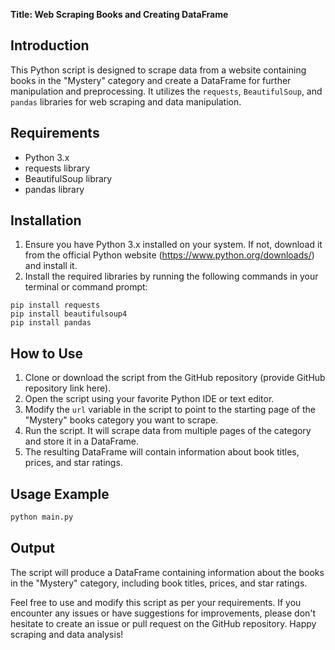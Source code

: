 **Title: Web Scraping Books and Creating DataFrame**

## Introduction
This Python script is designed to scrape data from a website containing books in the "Mystery" category and create a DataFrame for further manipulation and preprocessing. It utilizes the `requests`, `BeautifulSoup`, and `pandas` libraries for web scraping and data manipulation.

## Requirements
- Python 3.x
- requests library
- BeautifulSoup library
- pandas library

## Installation
1. Ensure you have Python 3.x installed on your system. If not, download it from the official Python website (https://www.python.org/downloads/) and install it.
2. Install the required libraries by running the following commands in your terminal or command prompt:
```
pip install requests
pip install beautifulsoup4
pip install pandas
```

## How to Use
1. Clone or download the script from the GitHub repository (provide GitHub repository link here).
2. Open the script using your favorite Python IDE or text editor.
3. Modify the `url` variable in the script to point to the starting page of the "Mystery" books category you want to scrape.
4. Run the script. It will scrape data from multiple pages of the category and store it in a DataFrame.
5. The resulting DataFrame will contain information about book titles, prices, and star ratings.

## Usage Example
```sh
python main.py
```

## Output
The script will produce a DataFrame containing information about the books in the "Mystery" category, including book titles, prices, and star ratings.


Feel free to use and modify this script as per your requirements. If you encounter any issues or have suggestions for improvements, please don't hesitate to create an issue or pull request on the GitHub repository. Happy scraping and data analysis!